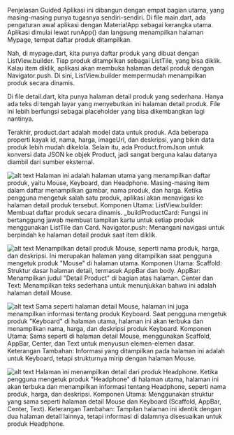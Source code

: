 Penjelasan Guided
Aplikasi ini dibangun dengan empat bagian utama, yang masing-masing punya tugasnya sendiri-sendiri. Di file main.dart, ada pengaturan awal aplikasi dengan MaterialApp sebagai kerangka utama. Aplikasi dimulai lewat runApp() dan langsung menampilkan halaman Mypage, tempat daftar produk ditampilkan.

Nah, di mypage.dart, kita punya daftar produk yang dibuat dengan ListView.builder. Tiap produk ditampilkan sebagai ListTile, yang bisa diklik. Kalau item diklik, aplikasi akan membuka halaman detail produk dengan Navigator.push. Di sini, ListView.builder mempermudah menampilkan produk secara dinamis.

Di file detail.dart, kita punya halaman detail produk yang sederhana. Hanya ada teks di tengah layar yang menyebutkan ini halaman detail produk. File ini lebih berfungsi sebagai placeholder yang bisa dikembangkan lagi nantinya.

Terakhir, product.dart adalah model data untuk produk. Ada beberapa properti kayak id, nama, harga, imageUrl, dan deskripsi, yang bikin data produk lebih mudah dikelola. Selain itu, ada Product.fromJson untuk konversi data JSON ke objek Product, jadi sangat berguna kalau datanya diambil dari sumber eksternal.

![alt text](<Screenshot 2024-10-29 231214.png>)
Halaman ini adalah halaman utama yang menampilkan daftar produk, yaitu Mouse, Keyboard, dan Headphone. Masing-masing item dalam daftar menampilkan gambar, nama produk, dan harga. Ketika pengguna mengetuk salah satu produk, aplikasi akan menavigasi ke halaman detail produk tersebut.
Komponen Utama:
ListView.builder: Membuat daftar produk secara dinamis.
_buildProductCard: Fungsi ini bertanggung jawab membuat tampilan kartu untuk setiap produk menggunakan ListTile dan Card.
Navigator.push: Menangani navigasi untuk berpindah ke halaman detail produk saat item diklik.

![alt text](<Screenshot 2024-10-29 231225.png>)
Menampilkan detail produk Mouse, seperti nama produk, harga, dan deskripsi. Ini merupakan halaman yang ditampilkan saat pengguna mengetuk produk "Mouse" di halaman utama.
Komponen Utama:
Scaffold: Struktur dasar halaman detail, termasuk AppBar dan body.
AppBar: Menampilkan judul "Detail Product" di bagian atas halaman.
Center dan Text: Menampilkan teks sederhana untuk menunjukkan bahwa ini adalah halaman detail Mouse.

![alt text](<Screenshot 2024-10-29 231238.png>)
Sama seperti halaman detail Mouse, halaman ini juga menampilkan informasi tentang produk Keyboard. Saat pengguna mengetuk produk "Keyboard" di halaman utama, halaman ini akan terbuka dan menampilkan nama, harga, dan deskripsi produk Keyboard.
Komponen Utama: Sama seperti di halaman detail Mouse, menggunakan Scaffold, AppBar, Center, dan Text untuk menyusun elemen-elemen dasar.
Keterangan Tambahan: Informasi yang ditampilkan pada halaman ini adalah untuk Keyboard, tetapi strukturnya mirip dengan halaman Mouse.

![alt text](image.png)
Halaman ini menampilkan detail dari produk Headphone. Ketika pengguna mengetuk produk "Headphone" di halaman utama, halaman ini akan terbuka dan menampilkan informasi tentang Headphone, seperti nama produk, harga, dan deskripsi.
Komponen Utama: Menggunakan struktur yang sama seperti halaman detail Mouse dan Keyboard (Scaffold, AppBar, Center, Text).
Keterangan Tambahan: Tampilan halaman ini identik dengan dua halaman detail lainnya, tetapi informasi di dalamnya disesuaikan untuk produk Headphone.